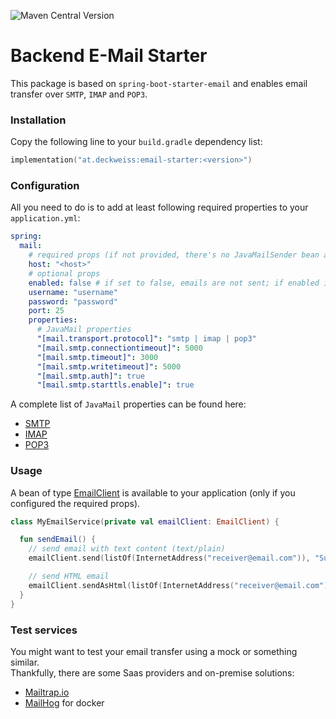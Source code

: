 ![Maven Central Version](https://img.shields.io/maven-central/v/at.deckweiss/email-starter?style=flat&label=Maven%20Central)

# Backend E-Mail Starter

This package is based on `spring-boot-starter-email` and enables email transfer over `SMTP`, `IMAP` and `POP3`.

### Installation

Copy the following line to your `build.gradle` dependency list:

```kotlin
implementation("at.deckweiss:email-starter:<version>")
```

### Configuration

All you need to do is to add at least following required properties to your `application.yml`:

```yaml
spring:
  mail:
    # required props (if not provided, there's no JavaMailSender bean available)
    host: "<host>"
    # optional props
    enabled: false # if set to false, emails are not sent; if enabled is true or not set -> emails are sent
    username: "username"
    password: "password"
    port: 25
    properties:
      # JavaMail properties
      "[mail.transport.protocol]": "smtp | imap | pop3"
      "[mail.smtp.connectiontimeout]": 5000
      "[mail.smtp.timeout]": 3000
      "[mail.smtp.writetimeout]": 5000
      "[mail.smtp.auth]": true
      "[mail.smtp.starttls.enable]": true
```

A complete list of `JavaMail` properties can be
found here:

- [SMTP](https://javaee.github.io/javamail/docs/api/com/sun/mail/smtp/package-summary.html)
- [IMAP](https://javaee.github.io/javamail/docs/api/com/sun/mail/imap/package-summary.html)
- [POP3](https://javaee.github.io/javamail/docs/api/com/sun/mail/pop3/package-summary.html)

### Usage

A bean of type [EmailClient](src/main/kotlin/at/deckweiss/email/EmailClient.kt) is available to your application (only if you configured the
required props).

```kotlin
class MyEmailService(private val emailClient: EmailClient) {

  fun sendEmail() {
    // send email with text content (text/plain)
    emailClient.send(listOf(InternetAddress("receiver@email.com")), "Subject", "Hello, this is my content.", InternetAddress("no-reply@email.com", "<display name>"))

    // send HTML email
    emailClient.sendAsHtml(listOf(InternetAddress("receiver@email.com")), "Subject", "<html><body>Hello, this is my html content.</body></html>", InternetAddress("no-reply@email.com", "<display name>"))
  }
}
```

### Test services

You might want to test your email transfer using a mock or something similar.  
Thankfully, there are some Saas providers and on-premise solutions:

- [Mailtrap.io](https://mailtrap.io)
- [MailHog](https://github.com/mailhog/MailHog) for docker